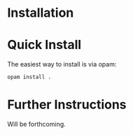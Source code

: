 # Installation

# Quick Install

The easiest way to install is via
opam:

```
opam install .
```
# Further Instructions

Will be forthcoming.
